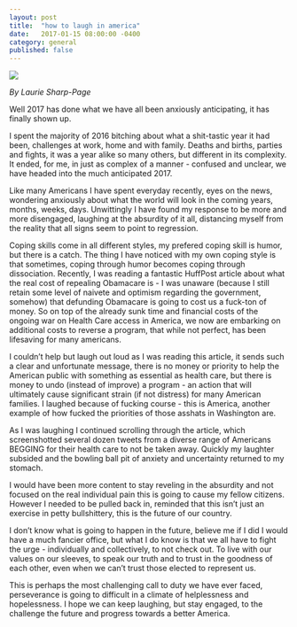 ```yaml
---
layout: post
title:  "how to laugh in america"
date:   2017-01-15 08:00:00 -0400
category: general
published: false
---
```


![](crimsonian.github.io/img/bd9003dbee4913eb39c7d589b877b286.png)

*By Laurie Sharp-Page*

Well 2017 has done what we have all been anxiously anticipating, it has finally shown up. 

I spent the majority of 2016 bitching about what a shit-tastic year it had been, challenges at work, home and with family. Deaths and births, parties and fights, it was a year alike so many others, but different in its complexity. It ended, for me, in just as complex of a manner - confused and unclear, we have headed into the much anticipated 2017. 

Like many Americans I have spent everyday recently, eyes on the news, wondering anxiously about what the world will look in the coming years, months, weeks, days. Unwittingly I have found my response to be more and more disengaged, laughing at the absurdity of it all, distancing myself from the reality that all signs seem to point to regression. 

Coping skills come in all different styles, my prefered coping skill is humor, but there is a catch. The thing I have noticed with my own coping style is that sometimes, coping through humor becomes coping through dissociation. Recently, I was reading a fantastic HuffPost article about what the real cost of repealing Obamacare is - I was unaware (because I still retain some level of naivete and optimism regarding the government, somehow) that defunding Obamacare is going to cost us a fuck-ton of money. So on top of the already sunk time and financial costs of the ongoing war on Health Care access in America, we now are embarking on additional costs to reverse a program, that while not perfect, has been lifesaving for many americans. 

I couldn’t help but laugh out loud as I was reading this article, it sends such a clear and unfortunate message, there is no money or priority to help the American public with something as essential as health care, but there is money to undo (instead of improve) a program - an action that will ultimately cause significant strain (if not distress) for many American families. I laughed because of fucking course - this is America, another example of how fucked the priorities of those asshats in Washington are. 

As I was laughing I continued scrolling through the article, which screenshotted several dozen tweets from a diverse range of Americans BEGGING for their health care to not be taken away. Quickly my laughter subsided and the bowling ball pit of anxiety and uncertainty returned to my stomach. 

I would have been more content to stay reveling in the absurdity and not focused on the real individual pain this is going to cause my fellow citizens. However I needed to be pulled back in, reminded that this isn’t just an exercise in petty bullshittery, this is the future of our country.

I don’t know what is going to happen in the future, believe me if I did I would have a much fancier office, but what I do know is that we all have to fight the urge - individually and collectively, to not check out. To live with our values on our sleeves, to speak our truth and to trust in the goodness of each other, even when we can’t trust those elected to represent us. 

This is perhaps the most challenging call to duty we have ever faced, perseverance is going to difficult in a climate of helplessness and hopelessness. I hope we can keep laughing, but stay engaged, to the challenge the future and progress towards a better America.  
 


